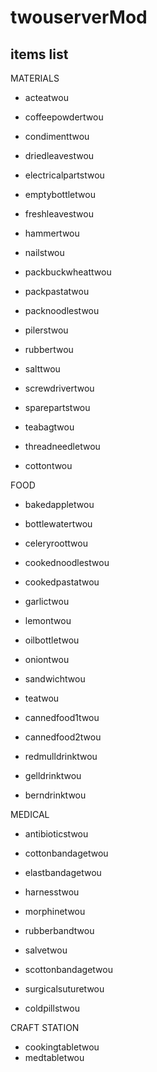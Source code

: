 # twouserverMod
 
## items list

MATERIALS

* acteatwou
* coffeepowdertwou
* condimenttwou
* driedleavestwou
* electricalpartstwou
* emptybottletwou
* freshleavestwou
* hammertwou
* nailstwou
* packbuckwheattwou
* packpastatwou
* packnoodlestwou
* pilerstwou
* rubbertwou
* salttwou
* screwdrivertwou
* sparepartstwou
* teabagtwou
* threadneedletwou

* cottontwou

FOOD

* bakedappletwou
* bottlewatertwou
* celeryroottwou
* cookednoodlestwou
* cookedpastatwou
* garlictwou
* lemontwou
* oilbottletwou
* oniontwou
* sandwichtwou
* teatwou

* cannedfood1twou
* cannedfood2twou
* redmulldrinktwou
* gelldrinktwou
* berndrinktwou


MEDICAL

* antibioticstwou
* cottonbandagetwou
* elastbandagetwou
* harnesstwou
* morphinetwou
* rubberbandtwou
* salvetwou
* scottonbandagetwou
* surgicalsuturetwou

* coldpillstwou

CRAFT STATION

* cookingtabletwou
* medtabletwou